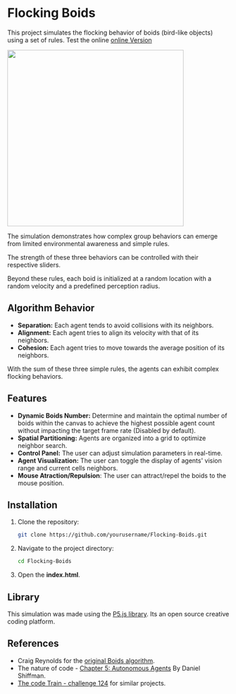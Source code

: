 # Flocking Boids

This project simulates the flocking behavior of boids (bird-like objects) using a set of rules. Test the online [online Version](https://flocking-boids.netlify.app/)

<img src="https://github.com/Asaad-E/Flocking-Boids/blob/main/media/video.gif" width="400" height="400"/>


The simulation demonstrates how complex group behaviors can emerge from limited environmental awareness and simple rules.

The strength of these three behaviors can be controlled with their respective sliders.

Beyond these rules, each boid is initialized at a random location with a random velocity and a predefined perception radius.

## Algorithm Behavior

- **Separation:** Each agent tends to avoid collisions with its neighbors.
- **Alignment:** Each agent tries to align its velocity with that of its neighbors.
- **Cohesion:** Each agent tries to move towards the average position of its neighbors.

With the sum of these three simple rules, the agents can exhibit complex flocking behaviors.

## Features

- **Dynamic Boids Number:** Determine and maintain the optimal number of boids within the canvas to achieve the highest possible agent count without impacting the target frame rate (Disabled by default).
- **Spatial Partitioning:** Agents are organized into a grid to optimize neighbor search.
- **Control Panel:** The user can adjust simulation parameters in real-time.
- **Agent Visualization:** The user can toggle the display of agents' vision range and current cells neighbors.
- **Mouse Atraction/Repulsion**: The user can attract/repel the boids to the mouse position.

## Installation

1. Clone the repository:
   ```sh
   git clone https://github.com/yourusername/Flocking-Boids.git
   ```
2. Navigate to the project directory:
   ```sh
   cd Flocking-Boids
   ```
3. Open the **index.html**.

## Library

This simulation was made using the [P5.js library](https://p5js.org/). Its an open source creative coding platform.

## References

- Craig Reynolds for the [original Boids algorithm](https://www.red3d.com/cwr/boids/).
- The nature of code - [Chapter 5: Autonomous Agents](https://natureofcode.com/autonomous-agents/) By Daniel Shiffman.
- [The code Train - challenge 124](https://thecodingtrain.com/challenges/124-flocking-simulation) for similar projects.
